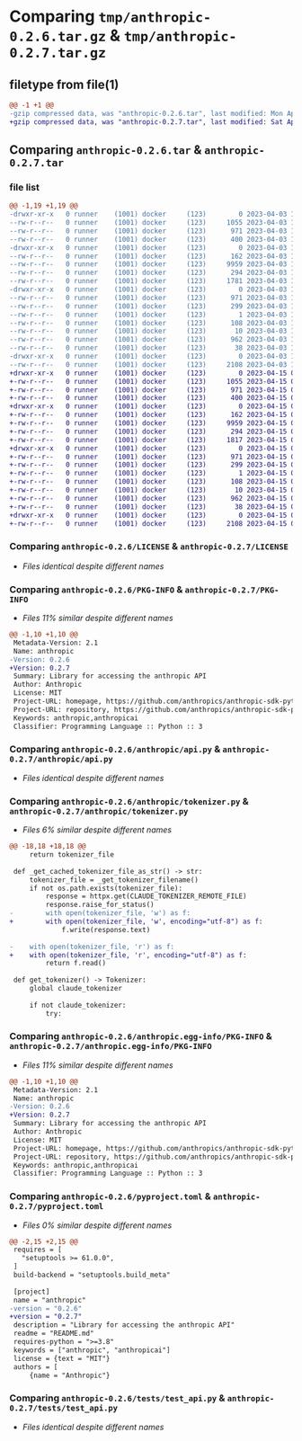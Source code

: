 # Comparing `tmp/anthropic-0.2.6.tar.gz` & `tmp/anthropic-0.2.7.tar.gz`

## filetype from file(1)

```diff
@@ -1 +1 @@
-gzip compressed data, was "anthropic-0.2.6.tar", last modified: Mon Apr  3 18:31:14 2023, max compression
+gzip compressed data, was "anthropic-0.2.7.tar", last modified: Sat Apr 15 03:43:38 2023, max compression
```

## Comparing `anthropic-0.2.6.tar` & `anthropic-0.2.7.tar`

### file list

```diff
@@ -1,19 +1,19 @@
-drwxr-xr-x   0 runner    (1001) docker     (123)        0 2023-04-03 18:31:14.894661 anthropic-0.2.6/
--rw-r--r--   0 runner    (1001) docker     (123)     1055 2023-04-03 18:31:00.000000 anthropic-0.2.6/LICENSE
--rw-r--r--   0 runner    (1001) docker     (123)      971 2023-04-03 18:31:14.890660 anthropic-0.2.6/PKG-INFO
--rw-r--r--   0 runner    (1001) docker     (123)      400 2023-04-03 18:31:00.000000 anthropic-0.2.6/README.md
-drwxr-xr-x   0 runner    (1001) docker     (123)        0 2023-04-03 18:31:14.890660 anthropic-0.2.6/anthropic/
--rw-r--r--   0 runner    (1001) docker     (123)      162 2023-04-03 18:31:00.000000 anthropic-0.2.6/anthropic/__init__.py
--rw-r--r--   0 runner    (1001) docker     (123)     9959 2023-04-03 18:31:00.000000 anthropic-0.2.6/anthropic/api.py
--rw-r--r--   0 runner    (1001) docker     (123)      294 2023-04-03 18:31:00.000000 anthropic-0.2.6/anthropic/constants.py
--rw-r--r--   0 runner    (1001) docker     (123)     1781 2023-04-03 18:31:00.000000 anthropic-0.2.6/anthropic/tokenizer.py
-drwxr-xr-x   0 runner    (1001) docker     (123)        0 2023-04-03 18:31:14.890660 anthropic-0.2.6/anthropic.egg-info/
--rw-r--r--   0 runner    (1001) docker     (123)      971 2023-04-03 18:31:14.000000 anthropic-0.2.6/anthropic.egg-info/PKG-INFO
--rw-r--r--   0 runner    (1001) docker     (123)      299 2023-04-03 18:31:14.000000 anthropic-0.2.6/anthropic.egg-info/SOURCES.txt
--rw-r--r--   0 runner    (1001) docker     (123)        1 2023-04-03 18:31:14.000000 anthropic-0.2.6/anthropic.egg-info/dependency_links.txt
--rw-r--r--   0 runner    (1001) docker     (123)      108 2023-04-03 18:31:14.000000 anthropic-0.2.6/anthropic.egg-info/requires.txt
--rw-r--r--   0 runner    (1001) docker     (123)       10 2023-04-03 18:31:14.000000 anthropic-0.2.6/anthropic.egg-info/top_level.txt
--rw-r--r--   0 runner    (1001) docker     (123)      962 2023-04-03 18:31:00.000000 anthropic-0.2.6/pyproject.toml
--rw-r--r--   0 runner    (1001) docker     (123)       38 2023-04-03 18:31:14.894661 anthropic-0.2.6/setup.cfg
-drwxr-xr-x   0 runner    (1001) docker     (123)        0 2023-04-03 18:31:14.890660 anthropic-0.2.6/tests/
--rw-r--r--   0 runner    (1001) docker     (123)     2108 2023-04-03 18:31:00.000000 anthropic-0.2.6/tests/test_api.py
+drwxr-xr-x   0 runner    (1001) docker     (123)        0 2023-04-15 03:43:38.597907 anthropic-0.2.7/
+-rw-r--r--   0 runner    (1001) docker     (123)     1055 2023-04-15 03:43:29.000000 anthropic-0.2.7/LICENSE
+-rw-r--r--   0 runner    (1001) docker     (123)      971 2023-04-15 03:43:38.593907 anthropic-0.2.7/PKG-INFO
+-rw-r--r--   0 runner    (1001) docker     (123)      400 2023-04-15 03:43:29.000000 anthropic-0.2.7/README.md
+drwxr-xr-x   0 runner    (1001) docker     (123)        0 2023-04-15 03:43:38.593907 anthropic-0.2.7/anthropic/
+-rw-r--r--   0 runner    (1001) docker     (123)      162 2023-04-15 03:43:29.000000 anthropic-0.2.7/anthropic/__init__.py
+-rw-r--r--   0 runner    (1001) docker     (123)     9959 2023-04-15 03:43:29.000000 anthropic-0.2.7/anthropic/api.py
+-rw-r--r--   0 runner    (1001) docker     (123)      294 2023-04-15 03:43:29.000000 anthropic-0.2.7/anthropic/constants.py
+-rw-r--r--   0 runner    (1001) docker     (123)     1817 2023-04-15 03:43:29.000000 anthropic-0.2.7/anthropic/tokenizer.py
+drwxr-xr-x   0 runner    (1001) docker     (123)        0 2023-04-15 03:43:38.593907 anthropic-0.2.7/anthropic.egg-info/
+-rw-r--r--   0 runner    (1001) docker     (123)      971 2023-04-15 03:43:38.000000 anthropic-0.2.7/anthropic.egg-info/PKG-INFO
+-rw-r--r--   0 runner    (1001) docker     (123)      299 2023-04-15 03:43:38.000000 anthropic-0.2.7/anthropic.egg-info/SOURCES.txt
+-rw-r--r--   0 runner    (1001) docker     (123)        1 2023-04-15 03:43:38.000000 anthropic-0.2.7/anthropic.egg-info/dependency_links.txt
+-rw-r--r--   0 runner    (1001) docker     (123)      108 2023-04-15 03:43:38.000000 anthropic-0.2.7/anthropic.egg-info/requires.txt
+-rw-r--r--   0 runner    (1001) docker     (123)       10 2023-04-15 03:43:38.000000 anthropic-0.2.7/anthropic.egg-info/top_level.txt
+-rw-r--r--   0 runner    (1001) docker     (123)      962 2023-04-15 03:43:29.000000 anthropic-0.2.7/pyproject.toml
+-rw-r--r--   0 runner    (1001) docker     (123)       38 2023-04-15 03:43:38.597907 anthropic-0.2.7/setup.cfg
+drwxr-xr-x   0 runner    (1001) docker     (123)        0 2023-04-15 03:43:38.593907 anthropic-0.2.7/tests/
+-rw-r--r--   0 runner    (1001) docker     (123)     2108 2023-04-15 03:43:29.000000 anthropic-0.2.7/tests/test_api.py
```

### Comparing `anthropic-0.2.6/LICENSE` & `anthropic-0.2.7/LICENSE`

 * *Files identical despite different names*

### Comparing `anthropic-0.2.6/PKG-INFO` & `anthropic-0.2.7/PKG-INFO`

 * *Files 11% similar despite different names*

```diff
@@ -1,10 +1,10 @@
 Metadata-Version: 2.1
 Name: anthropic
-Version: 0.2.6
+Version: 0.2.7
 Summary: Library for accessing the anthropic API
 Author: Anthropic
 License: MIT
 Project-URL: homepage, https://github.com/anthropics/anthropic-sdk-python
 Project-URL: repository, https://github.com/anthropics/anthropic-sdk-python.git
 Keywords: anthropic,anthropicai
 Classifier: Programming Language :: Python :: 3
```

### Comparing `anthropic-0.2.6/anthropic/api.py` & `anthropic-0.2.7/anthropic/api.py`

 * *Files identical despite different names*

### Comparing `anthropic-0.2.6/anthropic/tokenizer.py` & `anthropic-0.2.7/anthropic/tokenizer.py`

 * *Files 6% similar despite different names*

```diff
@@ -18,18 +18,18 @@
     return tokenizer_file
 
 def _get_cached_tokenizer_file_as_str() -> str:
     tokenizer_file = _get_tokenizer_filename()
     if not os.path.exists(tokenizer_file):
         response = httpx.get(CLAUDE_TOKENIZER_REMOTE_FILE)
         response.raise_for_status()
-        with open(tokenizer_file, 'w') as f:
+        with open(tokenizer_file, 'w', encoding="utf-8") as f:
             f.write(response.text)
 
-    with open(tokenizer_file, 'r') as f:
+    with open(tokenizer_file, 'r', encoding="utf-8") as f:
         return f.read()
 
 def get_tokenizer() -> Tokenizer:
     global claude_tokenizer
 
     if not claude_tokenizer:
         try:
```

### Comparing `anthropic-0.2.6/anthropic.egg-info/PKG-INFO` & `anthropic-0.2.7/anthropic.egg-info/PKG-INFO`

 * *Files 11% similar despite different names*

```diff
@@ -1,10 +1,10 @@
 Metadata-Version: 2.1
 Name: anthropic
-Version: 0.2.6
+Version: 0.2.7
 Summary: Library for accessing the anthropic API
 Author: Anthropic
 License: MIT
 Project-URL: homepage, https://github.com/anthropics/anthropic-sdk-python
 Project-URL: repository, https://github.com/anthropics/anthropic-sdk-python.git
 Keywords: anthropic,anthropicai
 Classifier: Programming Language :: Python :: 3
```

### Comparing `anthropic-0.2.6/pyproject.toml` & `anthropic-0.2.7/pyproject.toml`

 * *Files 0% similar despite different names*

```diff
@@ -2,15 +2,15 @@
 requires = [
   "setuptools >= 61.0.0",
 ]
 build-backend = "setuptools.build_meta"
 
 [project]
 name = "anthropic"
-version = "0.2.6"
+version = "0.2.7"
 description = "Library for accessing the anthropic API"
 readme = "README.md"
 requires-python = ">=3.8"
 keywords = ["anthropic", "anthropicai"]
 license = {text = "MIT"}
 authors = [
     {name = "Anthropic"}
```

### Comparing `anthropic-0.2.6/tests/test_api.py` & `anthropic-0.2.7/tests/test_api.py`

 * *Files identical despite different names*

